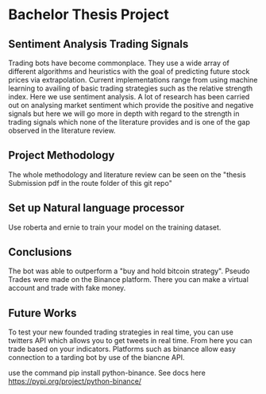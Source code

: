 # Bachelor Thesis Project
## Sentiment Analysis Trading Signals
Trading bots have become commonplace.
They use a wide array of different algorithms and 
heuristics with the goal of predicting future stock prices via extrapolation.
Current implementations range from using machine learning to availing of basic 
trading strategies such as the relative strength index. Here we use sentiment analysis.
A lot of research has been carried out on analysing market sentiment which provide the 
positive and negative signals but here we will go more in depth with regard to the strength
in trading signals which none of the literature provides and is one of the gap observed 
in the literature review.

## Project Methodology
The whole methodology and literature review can be seen on the "thesis Submission pdf in the route folder of this git repo"

## Set up Natural language processor 
Use roberta and ernie to train your model on the training dataset. 

## Conclusions
The bot was able to outperform a "buy and hold bitcoin strategy". Pseudo Trades were made on the Binance platform. There you can make a virtual account and trade with fake money.

## Future Works 
To test your new founded trading strategies in real time, you can use twitters API which allows you to get tweets in real time. From here you can trade based on your indicators. Platforms such as binance allow easy connection to a tarding bot by use of the biancne API. 

use the command pip install python-binance. See docs here
https://pypi.org/project/python-binance/
